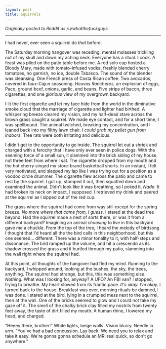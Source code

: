 ```yaml
---
layout: post
title: Squirrels
---
```


*Originally posted to Reddit as /u/whatthefuckguys.*

* * *

I had never, ever seen a squirrel do *that* before. 

The Saturday morning hangover was receding, mental molasses trickling out of my skull and down my aching neck. Everyone has a ritual. I cook. A feast was piled on the patio table before me. A red solo cup hosted a Bloody Mary, made with tomato-infused vodka, freshly blended cherry tomatoes, no garnish, no ice, double Tabasco. The sound of the blender was cleansing. One French press of Costa Rican coffee. Two avocados, covered in faux-Cajun seasoning. *Heuvos Rancheros,* an explosion of eggs, Pace, ground beef, onions, garlic, and beans. Five strips of bacon, three cigarettes, and one *glorious* view of my overgrown backyard.

I lit the first cigarette and let my face hide from the world in the diminutive smoke cloud that the marriage of cigarette and lighter had birthed. A whispering breeze cleared my vision, and my half-dead stare across the brown grass caught a squirrel. We made eye contact, and for a short time, I was spellbound. The animal twitched, breaking my concentration, and I leaned back into my filthy lawn chair. *I could grab my pellet gun from indoors.* Tree rats were both irritating and delicious. 

I didn't get to the opportunity to go inside. The squirrel let out a shriek and charged with a ferocity that I have only ever seen in police dogs. With the seeming force of a small sun, it slammed into the brick siding of my house, not three feet from where I sat. The cigarette dropped from my mouth and the hot cherry singed my store-brand basketball shorts. In an instant, I felt very motivated, and slapped my lap like I was trying out for a position as a voodoo circle drummer. The cigarette flew across the patio and came to rest by the squirrel. I got up, stomped it out, then squatted down and examined the animal. Didn't look like it was breathing, so I poked it. *Nada.* It had broken its neck on impact, I supposed. I retrieved my drink and peered at the squirrel as I sipped out of the red cup. 

The grass where the squirrel had come from was still except for the spring breeze. *No more where that came from, I guess.* I stared at the dead tree beyond. Had the squirrel made a nest of sorts there, or was it from a different backyard? Imagining an animal *choosing* to live in this backyard gave me a chuckle. From the top of the tree, I heard the melody of birdsong. I thought that I'd heard all the the bird calls in this neighborhood, but this one seemed... different. There was a minor tonality to it, with half-steps and dissonance. The bird ramped up the volume, and hit a crescendo as its shadow crossed the grass and it hurtled through my patio, slamming into the wall right where the squirrel had.

At this point, all thoughts of the hangover had fled my mind. Running to the backyard, I whipped around, looking at the bushes, the sky, the trees, anything. The squirrel had strange, but this, this was something else. *Nothing.* What was I looking for, anyway? A UFO? An FBI van? I stopped, trying to breathe. My heart slowed from its frantic pace. *It's okay. I'm okay.* I turned back to the house. Breakfast was over, morning rituals be damned, I was done. I stared at the bird, lying in a crumpled mess next to the squirrel, then at the wall. One of the bricks seemed to glow and I could not take my gaze off it. The smell of the chalky brick clay filled my nostrils from twenty feet away, the taste of dirt filled my mouth. A human rhino, I lowered my head, and charged.

"Heeey there, brother!" White lights, beige walls. Vision blurry. Needle in arm. "You've had a bad concussion. Lay back. We need you to relax and take it easy. We're gonna gonna schedule an MRI real quick, so don't go anywhere."
